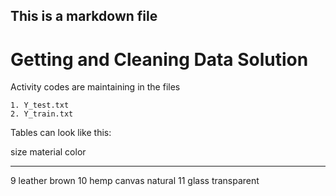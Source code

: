 ## This is a markdown file

Getting and Cleaning Data Solution
==================================

Activity codes are maintaining in the files

	1. Y_test.txt
	2. Y_train.txt

	
Tables can look like this:

size  material      color
----  ------------  ------------
9     leather       brown
10    hemp canvas   natural
11    glass         transparent	